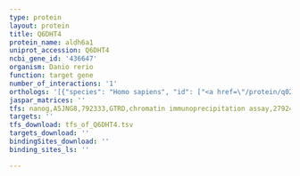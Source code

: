 ```yaml
---
type: protein
layout: protein
title: Q6DHT4
protein_name: aldh6a1
uniprot_accession: Q6DHT4
ncbi_gene_id: '436647'
organism: Danio rerio
function: target gene
number_of_interactions: '1'
orthologs: '[{"species": "Homo sapiens", "id": ["<a href=\"/protein/q02252\">Q02252</a>"]}, {"species": "Mus musculus", "id": ["<a href=\"/protein/q9eq20\">Q9EQ20</a>"]}, {"species": "Rattus norvegicus", "id": ["<a href=\"/protein/g3v7j0\">G3V7J0</a>"]}, {"species": "Drosophila melanogaster", "id": ["<a href=\"/protein/q7kw39\">Q7KW39</a>"]}, {"species": "Caenorhabditis elegans", "id": ["<a href=\"/protein/p52713\">P52713</a>"]}]'
jaspar_matrices: ''
tfs: nanog,A5JNG8,792333,GTRD,chromatin immunoprecipitation assay,27924024%5Buid%5D,No
targets: ''
tfs_download: tfs_of_Q6DHT4.tsv
targets_download: ''
bindingSites_download: ''
binding_sites_ls: ''

---
```

